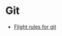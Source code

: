 # Git

* [Flight rules for git](https://github.com/k88hudson/git-flight-rules/blob/master/README.md)
